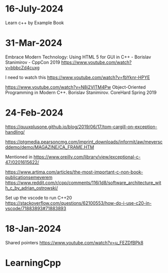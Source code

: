 # 16-July-2024
Learn c++ by Example Book

# 31-Mar-2024
Embrace Modern Technology: Using HTML 5 for GUI in C++ - Borislav Stanimirov - CppCon 2019
https://www.youtube.com/watch?v=bbbcZd4cuxg

I need to watch this
https://www.youtube.com/watch?v=fbYknr-HPYE

https://www.youtube.com/watch?v=N8i2VITM4Pw
Object-Oriented Programming in Modern C++. Borislav Stanimirov. CoreHard Spring 2019

# 24-Feb-2024
https://quuxplusone.github.io/blog/2019/06/17/tom-cargill-on-exception-handling/

https://ptgmedia.pearsoncmg.com/imprint_downloads/informit/aw/meyerscddemo/demo/MAGAZINE/CA_FRAME.HTM

Mentioned in https://www.oreilly.com/library/view/exceptional-c-47/0201615622/

https://www.artima.com/articles/the-most-important-c-non-book-publicationsemeverem
https://www.reddit.com/r/cpp/comments/116i1d8/software_architecture_with_c_by_adrian_ostrowski/

Set up the vscode to run C++20
https://stackoverflow.com/questions/62100553/how-do-i-use-c20-in-vscode/71883893#71883893

# 18-Jan-2024
Shared pointers
https://www.youtube.com/watch?v=u_FEZDfBPk8

# LearningCpp
